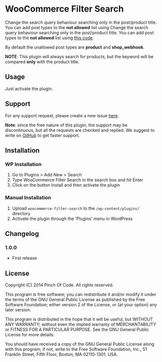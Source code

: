 # WooCommerce Filter Search

Change the search query behaviour searching only in the post/product title. You can add post types to the **not allowed** list using Change the search query behaviour searching only in the post/product title. You can add post types to the **not allowed** list using [this code](https://gist.github.com/SiR-DanieL/8ca1b1b33ab791836a59).

By default the unallowed post types are **product** and **shop_webhook**.

**NOTE**: This plugin will always search for products, but the keyword will be compared **only** with the product title.

## Usage

Just activate the plugin.

## Support
For any support request, please create a new issue [here](https://github.com/PinchOfCode/woocommerce-filter-search/issues).

**Note**: since the free nature of this plugin, the support may be discontinuous, but all the requests are checked and replied. We suggest to write on [GitHub](https://github.com/PinchOfCode/woocommerce-filter-search/issues) to get faster support.

## Installation

### WP Installation

1. Go to Plugins > Add New > Search
2. Type WooCommerce Filter Search in the search box and hit Enter
3. Click on the button Install and then activate the plugin

### Manual Installation

1. Upload `woocommerce-filter-search` to the `/wp-content/plugins/` directory
2. Activate the plugin through the 'Plugins' menu in WordPress

## Changelog

### 1.0.0
* First release

## License
Copyright (C) 2014 Pinch Of Code. All rights reserved.

This program is free software; you can redistribute it and/or
modify it under the terms of the GNU General Public License
as published by the Free Software Foundation; either version 2
of the License, or (at your option) any later version.

This program is distributed in the hope that it will be useful,
but WITHOUT ANY WARRANTY; without even the implied warranty of
MERCHANTABILITY or FITNESS FOR A PARTICULAR PURPOSE.  See the
GNU General Public License for more details.

You should have received a copy of the GNU General Public License
along with this program; if not, write to the Free Software
Foundation, Inc., 51 Franklin Street, Fifth Floor, Boston, MA  02110-1301, USA.